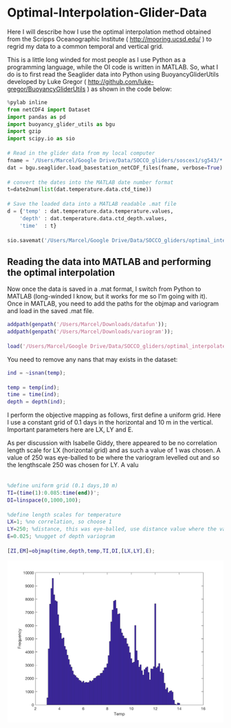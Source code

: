 # Optimal-Interpolation-Glider-Data

Here I will describe how I use the optimal interpolation method obtained from the Scripps Oceanographic Institute ( http://mooring.ucsd.edu/ ) to regrid my data to a common temporal and vertical grid.

This is a little long winded for most people as I use Python as a programming language, while the OI code is written in MATLAB. So, what I do is to first read the Seaglider data into Python using BuoyancyGliderUtils developed by Luke Gregor ( http://github.com/luke-gregor/BuoyancyGliderUtils ) as shown in the code below:

```python
%pylab inline
from netCDF4 import Dataset
import pandas as pd
import buoyancy_glider_utils as bgu
import gzip
import scipy.io as sio

# Read in the glider data from my local computer
fname = '/Users/Marcel/Google Drive/Data/SOCCO_gliders/soscex1/sg543/*.nc'
dat = bgu.seaglider.load_basestation_netCDF_files(fname, verbose=True)

# convert the dates into the MATLAB date number format
t=date2num(list(dat.temperature.data.ctd_time))

# Save the loaded data into a MATLAB readable .mat file
d = {'temp' : dat.temperature.data.temperature.values,
    'depth' : dat.temperature.data.ctd_depth.values,
    'time'  : t}

sio.savemat('/Users/Marcel/Google Drive/Data/SOCCO_gliders/optimal_interpolated_grids/soscex1_temp.mat', d)
```

## Reading the data into MATLAB and performing the optimal interpolation

Now once the data is saved in a .mat format, I switch from Python to MATLAB (long-winded I know, but it works for me so I'm going with it). Once in MATLAB, you need to add the paths for the objmap and variogram and load in the saved .mat file.

```Matlab 
addpath(genpath('/Users/Marcel/Downloads/datafun'));
addpath(genpath('/Users/Marcel/Downloads/variogram'));

load('/Users/Marcel/Google Drive/Data/SOCCO_gliders/optimal_interpolated_grids/test_file.mat');
```

You need to remove any nans that may exists in the dataset:

```matlab
ind = ~isnan(temp);

temp = temp(ind);
time = time(ind);
depth = depth(ind);
```

I perform the objective mapping as follows, first define a uniform grid. Here I use a constant grid of 0.1 days in the horizontal and 10 m in the vertical. Important parameters here are LX, LY and E. 

As per discussion with Isabelle Giddy, there appeared to be no correlation length scale for LX (horizontal grid) and as such a value of 1 was chosen. A value of 250 was eye-balled to be where the variogram levelled out and so the lengthscale 250 was chosen for LY. A valu

```matlab

%define uniform grid (0.1 days,10 m)
TI=(time(1):0.085:time(end))';
DI=linspace(0,1000,100);

%define length scales for temperature
LX=1; %no correlation, so choose 1 
LY=250; %distance, this was eye-balled, use distance value where the variogram levels out
E=0.025; %nugget of depth variogram

[ZI,EM]=objmap(time,depth,temp,TI,DI,[LX,LY],E);

```

![Temp distrubution](https://github.com/marcelduplessis/Optimal-Interpolation-Glider-Data/blob/master/temp_distribution.png)